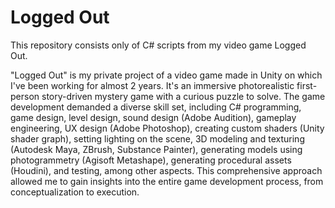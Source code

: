 # Logged Out

This repository consists only of C# scripts from my video game Logged Out. 

"Logged Out" is my private project of a video game made in Unity on which I've been working for almost 2 years. It's an immersive photorealistic first-person story-driven mystery game with a curious puzzle to solve. The game development demanded a diverse skill set, including C# programming, game design, level design, sound design (Adobe Audition), gameplay engineering, UX design (Adobe Photoshop), creating custom shaders (Unity shader graph), setting lighting on the scene, 3D modeling and texturing (Autodesk Maya, ZBrush, Substance Painter), generating models using photogrammetry (Agisoft Metashape), generating procedural assets (Houdini), and testing, among other aspects. This comprehensive approach allowed me to gain insights into the entire game development process, from conceptualization to execution.

